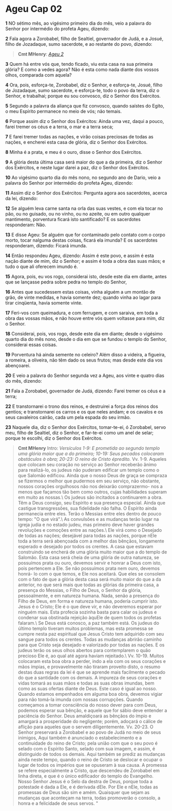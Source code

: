 # Ageu Cap 02

**1** 	NO sétimo mês, ao vigésimo primeiro dia do mês, veio a palavra do Senhor por intermédio do profeta Ageu, dizendo:

**2** 	Fala agora a Zorobabel, filho de Sealtiel, governador de Judá, e a Josué, filho de Jozadaque, sumo sacerdote, e ao restante do povo, dizendo:

> **Cmt MHenry**: *[Ageu 2](../37A-Ag/02.md#0)*

**3** 	Quem há entre vós que, tendo ficado, viu esta casa na sua primeira glória? E como a vedes agora? Não é esta como nada diante dos vossos olhos, comparada com aquela?

**4** 	Ora, pois, esforça-te, Zorobabel, diz o Senhor, e esforça-te, Josué, filho de Jozadaque, sumo sacerdote, e esforça-te, todo o povo da terra, diz o Senhor, e trabalhai; porque eu sou convosco, diz o Senhor dos Exércitos.

**5** 	Segundo a palavra da aliança que fiz convosco, quando saístes do Egito, o meu Espírito permanece no meio de vós; não temais.

**6** 	Porque assim diz o Senhor dos Exércitos: Ainda uma vez, daqui a pouco, farei tremer os céus e a terra, o mar e a terra seca;

**7** 	E farei tremer todas as nações, e virão coisas preciosas de todas as nações, e encherei esta casa de glória, diz o Senhor dos Exércitos.

**8** 	Minha é a prata, e meu é o ouro, disse o Senhor dos Exércitos.

**9** 	A glória desta última casa será maior do que a da primeira, diz o Senhor dos Exércitos, e neste lugar darei a paz, diz o Senhor dos Exércitos.

**10** 	Ao vigésimo quarto dia do mês nono, no segundo ano de Dario, veio a palavra do Senhor por intermédio do profeta Ageu, dizendo:

**11** 	Assim diz o Senhor dos Exércitos: Pergunta agora aos sacerdotes, acerca da lei, dizendo:

**12** 	Se alguém leva carne santa na orla das suas vestes, e com ela tocar no pão, ou no guisado, ou no vinho, ou no azeite, ou em outro qualquer mantimento, porventura ficará isto santificado? E os sacerdotes responderam: Não.

**13** 	E disse Ageu: Se alguém que for contaminado pelo contato com o corpo morto, tocar nalguma destas coisas, ficará ela imunda? E os sacerdotes responderam, dizendo: Ficará imunda.

**14** 	Então respondeu Ageu, dizendo: Assim é este povo, e assim é esta nação diante de mim, diz o Senhor; e assim é toda a obra das suas mãos; e tudo o que ali oferecem imundo é.

**15** 	Agora, pois, eu vos rogo, considerai isto, desde este dia em diante, antes que se lançasse pedra sobre pedra no templo do Senhor,

**16** 	Antes que sucedessem estas coisas, vinha alguém a um montão de grão, de vinte medidas, e havia somente dez; quando vinha ao lagar para tirar cinqüenta, havia somente vinte.

**17** 	Feri-vos com queimadura, e com ferrugem, e com saraiva, em toda a obra das vossas mãos, e não houve entre vós quem voltasse para mim, diz o Senhor.

**18** 	Considerai, pois, vos rogo, desde este dia em diante; desde o vigésimo quarto dia do mês nono, desde o dia em que se fundou o templo do Senhor, considerai essas coisas.

**19** 	Porventura há ainda semente no celeiro? Além disso a videira, a figueira, a romeira, a oliveira, não têm dado os seus frutos; mas desde este dia vos abençoarei.

**20** 	E veio a palavra do Senhor segunda vez a Ageu, aos vinte e quatro dias do mês, dizendo:

**21** 	Fala a Zorobabel, governador de Judá, dizendo: Farei tremer os céus e a terra;

**22** 	E transtornarei o trono dos reinos, e destruirei a força dos reinos dos gentios; e transtornarei os carros e os que neles andam; e os cavalos e os seus cavaleiros cairão, cada um pela espada do seu irmão.

**23** 	Naquele dia, diz o Senhor dos Exércitos, tomar-te-ei, ó Zorobabel, servo meu, filho de Sealtiel, diz o Senhor, e far-te-ei como um anel de selar; porque te escolhi, diz o Senhor dos Exércitos.


> **Cmt MHenry** Intro: *Versículos 1-9: E prometida ao segundo templo uma glória maior que a do primeiro; 10-19: Seus pecados colocaram obstáculos à obra; 20-23: O reino de Cristo épredito.* Vv. 1-9. Aqueles que colocam seu coração no serviço ao Senhor receberão ânimo para realizá-lo, os judeus não puderam edificar um templo como o que Salomão edificou. Ainda que o nosso Deus de graça se compraza se fizermos o melhor que pudermos em seu serviço, não obstante, nossos corações orgulhosos não nos deixarão comprazermo- nos a menos que façamos tão bem como outros, cujas habilidades superam em muito as nossas.\ Os judeus são incitados a continuarem a obra. Têm a Deus consigo, seu Espírito e sua presença especial. Ainda que castigue transgressões, sua fidelidade não falha. O Espírito ainda permanecia entre eles. Terão o Messias entre eles dentro de pouco tempo: "O que virá".\ As convulsões e as mudanças terão lugar na igreja judia e no estado judeu, mas primeiro deve haver grandes revoluções e comoções entre as nações.\ Ele virá como o Desejado de todas as nações; desejável para todas as nações, porque nEle toda a terra será abençoada com a melhor das bênçãos, longamente esperado e desejado por todos os crentes. A casa que estavam construindo se encherá de uma glória muito maior que a do templo de Salomão. Esta casa será cheia de uma glória de outra natureza, se possuímos prata ou ouro, devemos servir e honrar a Deus com isto, pois pertencem a Ele. Se não possuímos prata nem ouro, devemos honrá- lo com o que temos, e Ele nos aceitará. Que eles se consolem com o fato de que a glória desta casa será muito maior do que a da anterior, no que será mais que todas as glórias da primeira casa, a presença do Messias, o Filho de Deus, o Senhor da glória, pessoalmente, e em natureza humana. Nada, senão a presença do Filho de Deus, em forma e natureza humana, podería cumprir isto. Jesus é o Cristo; Ele é o que deve vir, e não deveremos esperar por ninguém mais. Esta profecia sozinha basta para calar os judeus e condenar sua obstinada rejeição àquEle de quem todos os profetas falaram.\ Se Deus está conosco, a paz também está. Os judeus do último templo tiveram muitos problemas, mas esta promessa se cumpre nesta paz espiritual que Jesus Cristo tem adquirido com seu sangue para todos os crentes. Todas as mudanças abrirão caminho para que Cristo seja desejado e valorizado por todas as nações. E os judeus terão os seus olhos abertos para contemplarem o quão precioso Ele é, ao qual até agora haviam rejeitado.\ Vv. 10-19. Muitos colocaram esta boa obra a perder, indo a ela com os seus corações e mãos ímpias, e provavelmente não tiraram proveito disto, o resumo destas duas regras da lei é que se aprende mais facilmente o pecado do que a santidade com os demais. A impureza de seus corações e vidas tomará as suas mãos e todas as suas obras imundas, bem como as suas ofertas diante de Deus. Este caso é igual ao nosso. Quando estamos empenhados em alguma boa obra, devemos vigiar para não tomá-la imunda com nossas corrupções. Quando começamos a tomar consciência do nosso dever para com Deus, podemos esperar sua bênção, e aquele que for sábio deve entender a paciência do Senhor. Deus amaldiçoará as bênçãos do ímpio e amargará a prosperidade do negligente; porém, adoçará o cálice de aflição para aqueles que o servem diligentemente. Vv. 20-23. O Senhor preservará a Zorobabel e ao povo de Judá no meio de seus inimigos, Aqui também é anunciado o estabelecimento e a continuidade do reino de Cristo; pela união com que o seu povo é selado com o Espírito Santo, selado com sua imagem, e assim, é distinguido de todos os demais. Aqui também se prediz as mudanças ainda neste tempo, quando o reino de Cristo se deslocar e ocupar o lugar de todos os impérios que se opuseram à sua causa. A promessa se refere especialmente a Cristo, que descendeu de Zorobabel em linha direta, e que é o único edificador do templo do Evangelho. Nosso Senhor Jesus é o Selo da destra de Deus, porque toda a potestade é dada a Ele, e é derivada dEle. Por Ele e nEle, todas as promessas de Deus são sim e amém. Quaisquer que sejam as mudanças que aconteçam na terra, todas promoverão o consolo, a honra e a felicidade de seus servos. "